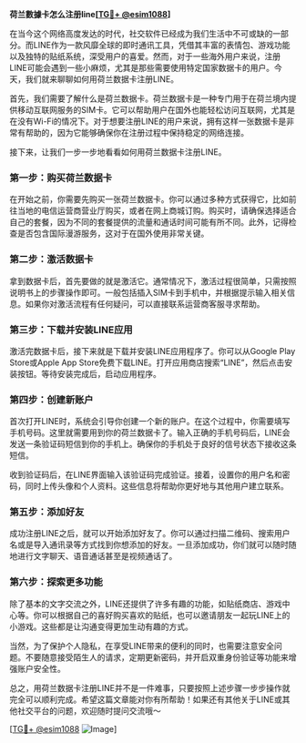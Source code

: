 **荷兰數據卡怎么注册line[[TG💪+ @esim1088](https://t.me/s/esim1088)]**

在当今这个网络高度发达的时代，社交软件已经成为我们生活中不可或缺的一部分。而LINE作为一款风靡全球的即时通讯工具，凭借其丰富的表情包、游戏功能以及独特的贴纸系统，深受用户的喜爱。然而，对于一些海外用户来说，注册LINE可能会遇到一些小麻烦，尤其是那些需要使用特定国家数据卡的用户。今天，我们就来聊聊如何用荷兰数据卡注册LINE。

首先，我们需要了解什么是荷兰数据卡。荷兰数据卡是一种专门用于在荷兰境内提供移动互联网服务的SIM卡。它可以帮助用户在国外也能轻松访问互联网，尤其是在没有Wi-Fi的情况下。对于想要注册LINE的用户来说，拥有这样一张数据卡是非常有帮助的，因为它能够确保你在注册过程中保持稳定的网络连接。

接下来，让我们一步一步地看看如何用荷兰数据卡注册LINE。

### 第一步：购买荷兰数据卡

在开始之前，你需要先购买一张荷兰数据卡。你可以通过多种方式获得它，比如前往当地的电信运营商营业厅购买，或者在网上商城订购。购买时，请确保选择适合自己的套餐，因为不同的套餐提供的流量和通话时间可能有所不同。此外，记得检查是否包含国际漫游服务，这对于在国外使用非常关键。

### 第二步：激活数据卡

拿到数据卡后，首先要做的就是激活它。通常情况下，激活过程很简单，只需按照说明书上的步骤操作即可。一般包括插入SIM卡到手机中，并根据提示输入相关信息。如果你对激活流程有任何疑问，可以直接联系运营商客服寻求帮助。

### 第三步：下载并安装LINE应用

激活完数据卡后，接下来就是下载并安装LINE应用程序了。你可以从Google Play Store或Apple App Store免费下载LINE。打开应用商店搜索“LINE”，然后点击安装按钮。等待安装完成后，启动应用程序。

### 第四步：创建新账户

首次打开LINE时，系统会引导你创建一个新的账户。在这个过程中，你需要填写手机号码。这里就需要用到你的荷兰数据卡了。输入正确的手机号码后，LINE会发送一条验证码短信到你的手机上。确保你的手机处于良好的信号状态下接收这条短信。

收到验证码后，在LINE界面输入该验证码完成验证。接着，设置你的用户名和密码，同时上传头像和个人资料。这些信息将帮助你更好地与其他用户建立联系。

### 第五步：添加好友

成功注册LINE之后，就可以开始添加好友了。你可以通过扫描二维码、搜索用户名或是导入通讯录等方式找到你想添加的好友。一旦添加成功，你们就可以随时随地进行文字聊天、语音通话甚至是视频通话了。

### 第六步：探索更多功能

除了基本的文字交流之外，LINE还提供了许多有趣的功能，如贴纸商店、游戏中心等。你可以根据自己的喜好购买喜欢的贴纸，也可以邀请朋友一起玩LINE上的小游戏。这些都是让沟通变得更加生动有趣的方式。

当然，为了保护个人隐私，在享受LINE带来的便利的同时，也需要注意安全问题。不要随意接受陌生人的请求，定期更新密码，并开启双重身份验证等功能来增强账户安全性。

总之，用荷兰数据卡注册LINE并不是一件难事，只要按照上述步骤一步步操作就完全可以顺利完成。希望这篇文章能对你有所帮助！如果还有其他关于LINE或其他社交平台的问题，欢迎随时提问交流哦～

[[TG💪+ @esim1088](https://t.me/s/esim1088) ![Image](https://i.postimg.cc/4NQfJmqS/Snipaste-2025-05-13-00-14-12.png)]